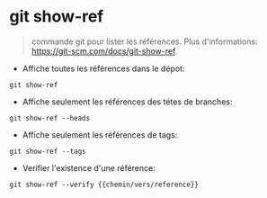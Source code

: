 # git show-ref

> commande git pour lister les références.
> Plus d'informations: <https://git-scm.com/docs/git-show-ref>.

- Affiche toutes les références dans le dépot:

`git show-ref`

- Affiche seulement les références des tétes de branches:

`git show-ref --heads`

- Affiche seulement les références de tags:

`git show-ref --tags`

- Verifier l'existence d'une référence:

`git show-ref --verify {{chemin/vers/reference}}`
